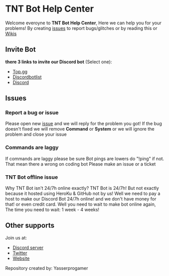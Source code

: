 # TNT Bot Help Center
Welcome everoyne to __**TNT Bot Help Center**__, Here we can help you for your problems! By creating [issues](https://github.com/yasserprogamer/TNTBot-HelpCenter/issues) to report bugs/glitches or by reading this or [Wikis](https://github.com/yasserprogamer/TNTBot-HelpCenter/wiki)

## Invite Bot
**there 3 links to invite our Discord bot** (Select one):
- [Top.gg](https://top.gg/bot/720641361082056724)
- [Discordbotlist]()
- [Discord](https://discord.com/oauth2/authorize?client_id=720641361082056724&permissions=8&response_type=code&scope=bot)

## Issues
### Report a bug or issue
Please open new [issue](https://github.com/yasserprogamer/TNTBot-HelpCenter/issues) and we will reply for the problem you got! If the bug doesn't fixed we will remove **Command** or **System** or we will ignore the problem and close your issue

### Commands are laggy
If commands are laggy please be sure Bot pings are lowers do "!ping" if not. That mean there a wrong on coding bot Please make an issue or a ticket

### TNT Bot offline issue
Why TNT Bot isn't 24/7h online exactly? TNT Bot is 24/7h! But not exactly because it hosted using HeroKu & GitHub not by us! Well we need to pay a host to make our Discord Bot 24/7h online! and we don't have money for that! or even credit card. Well you need to wait to make bot online again, The time you need to wait: 1 week  - 4 weeks!

## Other supports
Join us at:
- [Discord server](https://yasserprogamer.000webhostapp.com/Discord)
- [Twitter](https://twitter.com/yasserprogamer)
- [Website](https://yasserprogamer.000webhostapp.com/)<br/>

Repository created by: Yasserprogamer
